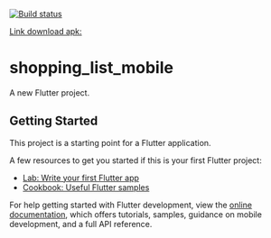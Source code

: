 [![Build status](https://build.appcenter.ms/v0.1/apps/440542f5-06f9-4cf2-a0d4-f3f715689739/branches/main/badge)](https://appcenter.ms)

[Link download apk:](install.appcenter.ms/orgs/shopping-list-ghana/apps/shopping-list/distribution_groups/public)

# shopping_list_mobile

A new Flutter project.

## Getting Started

This project is a starting point for a Flutter application.

A few resources to get you started if this is your first Flutter project:

- [Lab: Write your first Flutter app](https://docs.flutter.dev/get-started/codelab)
- [Cookbook: Useful Flutter samples](https://docs.flutter.dev/cookbook)

For help getting started with Flutter development, view the
[online documentation](https://docs.flutter.dev/), which offers tutorials,
samples, guidance on mobile development, and a full API reference.


